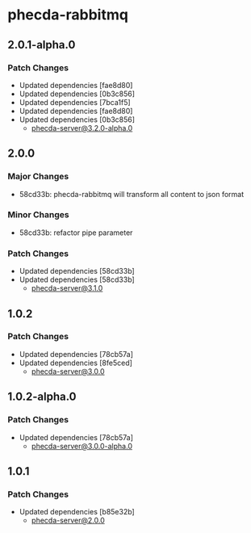 # phecda-rabbitmq

## 2.0.1-alpha.0

### Patch Changes

- Updated dependencies [fae8d80]
- Updated dependencies [0b3c856]
- Updated dependencies [7bca1f5]
- Updated dependencies [fae8d80]
- Updated dependencies [0b3c856]
  - phecda-server@3.2.0-alpha.0

## 2.0.0

### Major Changes

- 58cd33b: phecda-rabbitmq will transform all content to json format

### Minor Changes

- 58cd33b: refactor pipe parameter

### Patch Changes

- Updated dependencies [58cd33b]
- Updated dependencies [58cd33b]
  - phecda-server@3.1.0

## 1.0.2

### Patch Changes

- Updated dependencies [78cb57a]
- Updated dependencies [8fe5ced]
  - phecda-server@3.0.0

## 1.0.2-alpha.0

### Patch Changes

- Updated dependencies [78cb57a]
  - phecda-server@3.0.0-alpha.0

## 1.0.1

### Patch Changes

- Updated dependencies [b85e32b]
  - phecda-server@2.0.0

